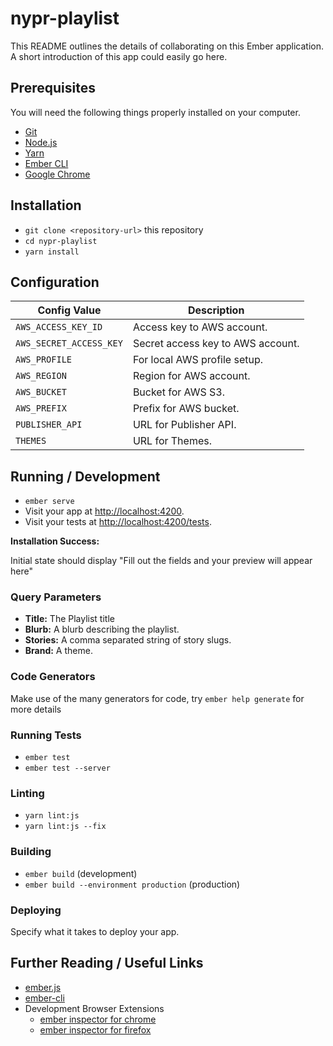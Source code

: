 # nypr-playlist

This README outlines the details of collaborating on this Ember application.
A short introduction of this app could easily go here.

## Prerequisites

You will need the following things properly installed on your computer.

* [Git](https://git-scm.com/)
* [Node.js](https://nodejs.org/)
* [Yarn](https://yarnpkg.com/)
* [Ember CLI](https://ember-cli.com/)
* [Google Chrome](https://google.com/chrome/)

## Installation

* `git clone <repository-url>` this repository
* `cd nypr-playlist`
* `yarn install`


## Configuration

| **Config Value** | **Description**                                          |
| -------------------------- | ---------------------------------------------- |
| `AWS_ACCESS_KEY_ID`        | Access key to AWS account.                     |
| `AWS_SECRET_ACCESS_KEY`    | Secret access key to AWS account.              |
| `AWS_PROFILE`              | For local AWS profile setup.                   |
| `AWS_REGION`               | Region for AWS account.                        |
| `AWS_BUCKET`               | Bucket for AWS S3.                             |
| `AWS_PREFIX`               | Prefix for AWS bucket.                         |
| `PUBLISHER_API`            | URL for Publisher API.                         |
| `THEMES`                   | URL for Themes.                                |

## Running / Development

* `ember serve`
* Visit your app at [http://localhost:4200](http://localhost:4200).
* Visit your tests at [http://localhost:4200/tests](http://localhost:4200/tests).

**Installation Success:**

Initial state should display "Fill out the fields and your preview will appear here"

### Query Parameters

* **Title:** The Playlist title
* **Blurb:** A blurb describing the playlist.
* **Stories:** A comma separated string of story slugs.
* **Brand:** A theme.

### Code Generators

Make use of the many generators for code, try `ember help generate` for more details

### Running Tests

* `ember test`
* `ember test --server`

### Linting

* `yarn lint:js`
* `yarn lint:js --fix`

### Building

* `ember build` (development)
* `ember build --environment production` (production)

### Deploying

Specify what it takes to deploy your app.

## Further Reading / Useful Links

* [ember.js](https://emberjs.com/)
* [ember-cli](https://ember-cli.com/)
* Development Browser Extensions
  * [ember inspector for chrome](https://chrome.google.com/webstore/detail/ember-inspector/bmdblncegkenkacieihfhpjfppoconhi)
  * [ember inspector for firefox](https://addons.mozilla.org/en-US/firefox/addon/ember-inspector/)
